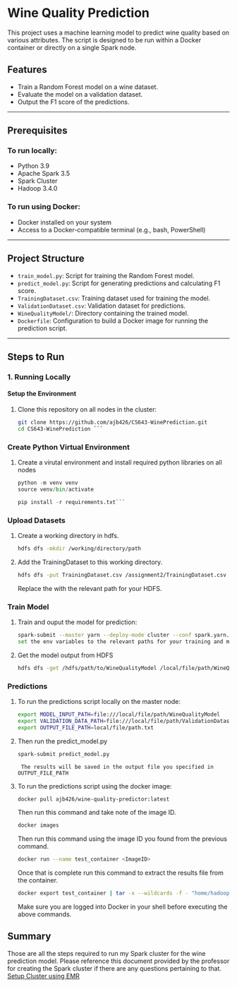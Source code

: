 # Wine Quality Prediction

This project uses a machine learning model to predict wine quality based on various attributes. The script is designed to be run within a Docker container or directly on a single Spark node.

## Features

- Train a Random Forest model on a wine dataset.
- Evaluate the model on a validation dataset.
- Output the F1 score of the predictions.

---

## Prerequisites

### To run locally:
- Python 3.9
- Apache Spark 3.5
- Spark Cluster
- Hadoop 3.4.0

### To run using Docker:
- Docker installed on your system
- Access to a Docker-compatible terminal (e.g., bash, PowerShell)

---

## Project Structure

- `train_model.py`: Script for training the Random Forest model.
- `predict_model.py`: Script for generating predictions and calculating F1 score.
- `TrainingDataset.csv`: Training dataset used for training the model.
- `ValidationDataset.csv`: Validation dataset for predictions.
- `WineQualityModel/`: Directory containing the trained model.
- `Dockerfile`: Configuration to build a Docker image for running the prediction script.

---

## Steps to Run

### **1. Running Locally**

#### Setup the Environment
1. Clone this repository on all nodes in the cluster:
   ```bash
   git clone https://github.com/ajb426/CS643-WinePrediction.git
   cd CS643-WinePrediction ```

### Create Python Virtual Environment
1. Create a virutal environment and install required python libraries on all nodes
	```python
	python -m venv venv
	source venv/bin/activate
	```
	```python
	pip install -r requirements.txt```

### Upload Datasets
1. Create a working directory in hdfs.
	```bash
	hdfs dfs -mkdir /working/directory/path
	```
2. Add the TrainingDataset to this working directory.
	```bash
	hdfs dfs -put TrainingDataset.csv /assignment2/TrainingDataset.csv
	```
	Replace the with the relevant path for your HDFS.

### Train Model
1. Train and ouput the model for prediction:
	```bash
	spark-submit --master yarn --deploy-mode cluster --conf spark.yarn.appMasterEnv.TRAINING_DATA_PATH=hdfs:///hdfs/path/to/TrainingDataset.csv  --conf spark.yarn.appMasterEnv.MODEL_OUTPUT_PATH=hdfs:///hdfs/path/to/WineQualityModel train_model.py ```
	set the env variables to the relevant paths for your training and model paths.
2. Get the model output from HDFS
	```bash
	hdfs dfs -get /hdfs/path/to/WineQualityModel /local/file/path/WineQualityModel
	```
### Predictions
1. To run the predictions script locally on the master node:
	```bash
	export MODEL_INPUT_PATH=file:///local/file/path/WineQualityModel
	export VALIDATION_DATA_PATH=file:///local/file/path/ValidationDataset.csv
	export OUTPUT_FILE_PATH=local/file/path.txt
	```
2. Then run the predict_model.py
	```bash
	spark-submit predict_model.py
	```
		The results will be saved in the output file you specified in OUTPUT_FILE_PATH
3. To run the predictions script using the docker image:
	```bash
	docker pull ajb426/wine-quality-predictor:latest
	```
	Then run this command and take note of the image ID.
	```bash
	docker images
	```
	Then run this command using the image ID you found from the previous command.
	```bash
	docker run --name test_container <ImageID>
	```
	Once that is complete run this command to extract the results file from the container.
	```bash
	docker export test_container | tar -x --wildcards -f - "home/hadoop/assignment2/= ./results.txt" --transform='s|.*/||'
	```
	Make sure you are logged into Docker in your shell before executing the above commands.
	
## Summary
Those are all the steps required to run my Spark cluster for the wine prediction model. Please reference this document provided by the professor for creating the Spark cluster if
there are any questions pertaining to that. [Setup Cluster using EMR](Final%20Guide.pdf)
	
	
	




